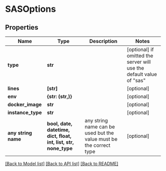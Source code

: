 # SASOptions


## Properties
Name | Type | Description | Notes
------------ | ------------- | ------------- | -------------
**type** | **str** |  | [optional]  if omitted the server will use the default value of "sas"
**lines** | **[str]** |  | [optional] 
**env** | **{str: (str,)}** |  | [optional] 
**docker_image** | **str** |  | [optional] 
**instance_type** | **str** |  | [optional] 
**any string name** | **bool, date, datetime, dict, float, int, list, str, none_type** | any string name can be used but the value must be the correct type | [optional]

[[Back to Model list]](../README.md#documentation-for-models) [[Back to API list]](../README.md#documentation-for-api-endpoints) [[Back to README]](../README.md)


